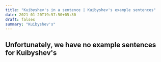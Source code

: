 ```yaml
---
title: "Kuibyshev's in a sentence | Kuibyshev's example sentences"
date: 2021-01-20T19:57:50+05:30
draft: falses
summary: "Kuibyshev's"
---
```

## Unfortunately, we have no example sentences for Kuibyshev's                 
